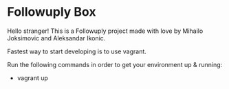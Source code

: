 # Followuply Box

Hello stranger! This is a Followuply project made with love by Mihailo Joksimovic and Aleksandar Ikonic.

Fastest way to start developing is to use vagrant.

Run the following commands in order to get your environment up & running:

+ vagrant up

